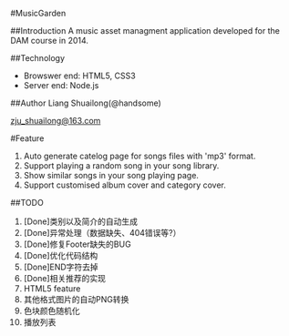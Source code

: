 #MusicGarden

##Introduction
A music asset managment application developed for the DAM course in 2014.

##Technology
- Browswer end: HTML5, CSS3
- Server end: Node.js

##Author
Liang Shuailong(@handsome)

zju_shuailong@163.com

#Feature
1. Auto generate catelog page for songs files with 'mp3' format.
2. Support playing a random song in your song library.
3. Show similar songs in your song playing page.
4. Support customised album cover and category cover.

##TODO
1. [Done]类别以及简介的自动生成
2. [Done]异常处理（数据缺失、404错误等?）
3. [Done]修复Footer缺失的BUG
4. [Done]优化代码结构
5. [Done]END字符去掉
5. [Done]相关推荐的实现
6. HTML5 feature
7. 其他格式图片的自动PNG转换
8. 色块颜色随机化
9. 播放列表